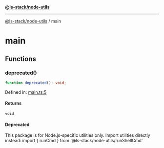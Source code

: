 [**@ls-stack/node-utils**](README.md)

***

[@ls-stack/node-utils](modules.md) / main

# main

## Functions

### ~~deprecated()~~

```ts
function deprecated(): void;
```

Defined in: [main.ts:5](https://github.com/lucasols/utils/blob/main/packages/node-utils/src/main.ts#L5)

#### Returns

`void`

#### Deprecated

This package is for Node.js-specific utilities only.
Import utilities directly instead: import { runCmd } from '@ls-stack/node-utils/runShellCmd'
